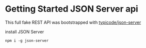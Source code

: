 # Getting Started JSON Server api
This full fake REST API was bootstrapped with [typicode/json-server](https://github.com/typicode/json-server)

install JSON Server

<code>npm i -g json-server</code>
